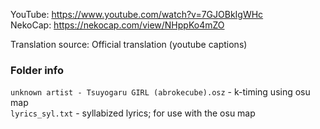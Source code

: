 YouTube: https://www.youtube.com/watch?v=7GJOBkIgWHc  
NekoCap: https://nekocap.com/view/NHppKo4mZO

Translation source: Official translation (youtube captions)
### Folder info
`unknown artist - Tsuyogaru GIRL (abrokecube).osz` - k-timing using osu map  
`lyrics_syl.txt` - syllabized lyrics; for use with the osu map
